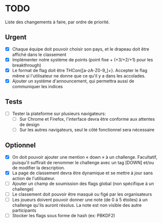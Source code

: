 # TODO

Liste des changements à faire, par ordre de priorité.

## Urgent

- [X] Chaque équipe doit pouvoir choisir son pays, et le drapeau doit être affiché dans le classement
- [X] Implémenter notre système de points (point fixe + (+3/+2/+1) pour les breakthrough)
- [X] Le format de flag doit être THCon{[a-zA-Z0-9\_]+}. Accepter le flag même si l'utilisateur ne donne que ce qu'il y a dans les accolades.
- [X] Ajouter un système d'announcement, qui permettra aussi de communiquer les indices

## Tests

- [ ] Tester la plateforme sur plusieurs navigateurs:
  - [ ] Sur Chrome et Firefox, l'interface devra être conforme aux attentes de design
  - [ ] Sur les autres navigateurs, seul le côté fonctionnel sera nécessaire

## Optionnel

- [X] On doit pouvoir ajouter une mention « down » à un challenge. Facultatif, puisqu'il suffirait de renommer le challenge avec un tag [DOWN] et/ou de modifier la description.
- [X] La page de classement devra être dynamique et se mettre à jour sans action de l'utilisateur.
- [ ] Ajouter un champ de soumission des flags global (non spécifique à un challenge)
- [ ] Le classement doit pouvoir être masqué ou figé par les organisateurs
- [ ] Les joueurs doivent pouvoir donner une note (de 0 à 5 étoiles) à un challenge qu'ils auront résolus. La note est non visible des autre participants
- [ ] Stocker les flags sous forme de hash (ex: PBKDF2)

